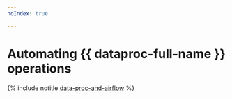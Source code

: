 ```yaml
---
noIndex: true

---
```


# Automating {{ dataproc-full-name }} operations

{% include notitle [data-proc-and-airflow](../../_tutorials/data-proc/data-proc-and-airflow.md) %}
